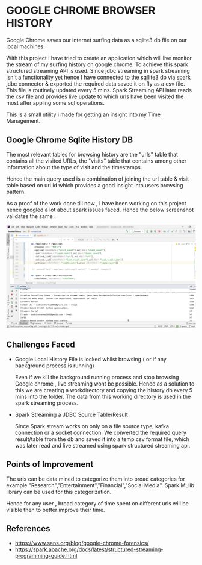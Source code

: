 # GOOGLE CHROME BROWSER HISTORY

Google Chrome saves our internet surfing data as a sqlite3 db file on our local machines.

With this project i have tried to create an application which will live monitor the stream of my surfing history on google chrome.
To achieve this spark structured streaming API is used. Since jdbc streaming in spark streaming isn't a functionality yet hence I have connected
to the sqllite3 db via spark jdbc connector & exported the required data saved it on fly as a csv file.
This file is routinely updated every 5 mins.
Spark Streaming API later reads the csv file and provides live update to which urls have been visited the most after appling some sql operations.

This is a small utility i made for getting an insight into my Time Management.

## Google Chrome Sqlite History DB

The most relevant tables for browsing history are the "urls" table that contains all the visited URLs,
the "visits" table that contains among other information about the type of visit and the timestamps.

Hence the main query used is a combination of joining the url table &
visit table based on url id which provides a good insight into users browsing pattern.

As a proof of the work done till now , i have been working on this project hence googled a lot about spark issues faced.
Hence the below screenshot validates the same :

![](resources/input/SPARKPROJECT.PNG)

## Challenges Faced

- Google Local History File is locked whilst browsing ( or if any background process is running)
  
  Even if we kill the background running process and stop browsing Google chrome , live streaming wont be possible.
  Hence as a solution to this we are creating a workdirectory and copying the history db every 5 mins into the folder.
  The data from this working directory is used in the spark streaming process.
  
- Spark Streaming a JDBC Source Table/Result 
  
  Since Spark stream works on only on a file source type, kafka connection or a socket connection.
  We converted the required query result/table from the db and saved it into a temp csv format file,
  which was later read and live streamed using spark structured streaming api.

## Points of Improvement

The urls can be data mined to categorize them into broad categories for example "Research","Entertainment","Financial","Social Media".
Spark MLlib library can be used for this categorization.

Hence for any user , broad category of time spent on different urls will be visible then to better improve their time.

## References

- https://www.sans.org/blog/google-chrome-forensics/
- https://spark.apache.org/docs/latest/structured-streaming-programming-guide.html
